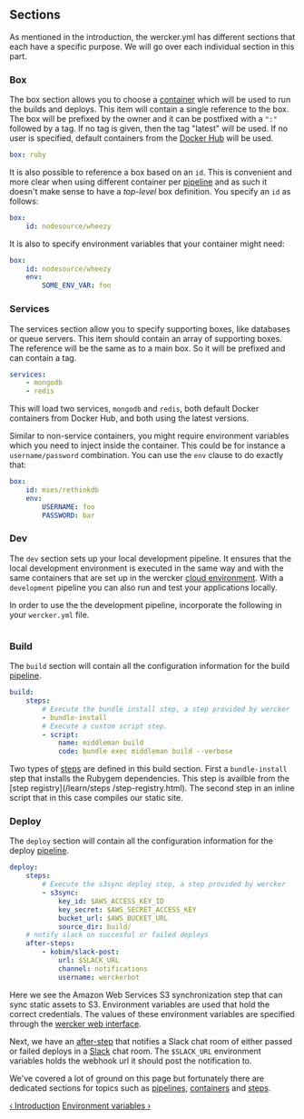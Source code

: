 ## Sections

As mentioned in the introduction, the wercker.yml has different
sections that each have a specific purpose. We will go over each
individual section in this part.

### Box

The box section allows you to choose a
[container](/learn/containers/introduction.html) which will be used to run
the builds and deploys. This item will contain a single reference to the box.
The box will be prefixed by the owner and it can be postfixed with a `":"`
followed by a tag. If no tag is given, then the tag "latest" will be used.
If no user is specified, default containers from the [Docker
Hub](/learn/containers/docker-hub.html) will be used.

```yaml
box: ruby
```

It is also possible to reference a box based on an `id`. This is
convenient and more clear when using different container per
[pipeline](/learn/pipelines/introduction.html) and as such it doesn't
make sense to have a *top-level* box definition. You specify an `id` as
follows:

```yaml
box:
    id: nodesource/wheezy
```

It is also to specify environment variables that your container might
need:

```yaml
box:
    id: nodesource/wheezy
    env:
        SOME_ENV_VAR: foo
```


### Services

The services section allow you to specify supporting boxes, like databases or
queue servers. This item should contain an array of supporting boxes. The
reference will be the same as to a main box. So it will be prefixed and can
contain a tag.

```yaml
services:
    - mongodb
    - redis
```

This will load two services, `mongodb` and `redis`, both default Docker
containers from Docker Hub, and both using the latest versions.

Similar to non-service containers, you might require environment variables
which you need to inject inside the container. This could be for
instance a `username/password` combination. You can use the `env`
clause to do exactly that:

```yaml
box:
    id: mies/rethinkdb
    env:
        USERNAME: foo
        PASSWORD: bar
```

### Dev

The `dev` section sets up your local development pipeline. It ensures that
the local development environment is executed in the same way and with the same
containers that are set up in the wercker
[cloud environment](/learn/build/pulling-builds.html).
With a `development` pipeline you can also run and test your applications locally.

In order to use the the development pipeline, incorporate the following in your
`wercker.yml` file.

```yaml
```

### Build

The `build` section will contain all the configuration information for the build
[pipeline](/learn/pipelines/introduction.html).

```yaml
build:
    steps:
        # Execute the bundle install step, a step provided by wercker
        - bundle-install
        # Execute a custom script step.
        - script:
            name: middleman build
            code: bundle exec middleman build --verbose
```

Two types of [steps](/learn/steps/introduction.html) are defined in this
build section. First a `bundle-install` step that installs the Rubygem
dependencies. This step is availble from the [step registry](/learn/steps
/step-registry.html). The second step in an inline script that in this case
compiles our static site.

### Deploy

The `deploy` section will contain all the configuration information for the deploy
[pipeline](/learn/pipelines/introduction.html).

```yaml
deploy:
    steps:
        # Execute the s3sync deploy step, a step provided by wercker
        - s3sync:
            key_id: $AWS_ACCESS_KEY_ID
            key_secret: $AWS_SECRET_ACCESS_KEY
            bucket_url: $AWS_BUCKET_URL
            source_dir: build/
    # notify slack on succesful or failed deploys
    after-steps:
        - kobim/slack-post:
            url: $SLACK_URL
            channel: notifications
            username: werckerbot
```

Here we see the Amazon Web Services S3 synchronization step that can
sync static assets to S3. Environment variables are used that hold the
correct credentials. The values of these environment variables are
specified through the [wercker web interface](/learn/pipelines/using-env-vars.html).

Next, we have an [after-step](/learn/steps/after-steps.html) that notifies a Slack chat room of either
passed or failed deploys in a [Slack](http://slack.com) chat room. The `$SLACK_URL` environment variables holds
the webhook url it should post the notification to.

We've covered a lot of ground on this page but fortunately there are
dedicated sections for topics such as [pipelines](/learn/pipelines/introduction.html), [containers](/learn/containers/introduction.html) and
[steps](/learn/steps/introduction.html).

[&lsaquo; Introduction](/learn/wercker-yml/introduction.html "nav previous yml")
[Environment variables &rsaquo;](/learn/wercker-yml/environment-variables.html "nav next yml")
